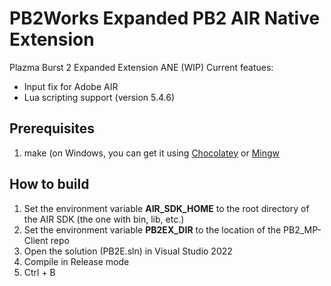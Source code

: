 # PB2Works Expanded PB2 AIR Native Extension

Plazma Burst 2 Expanded Extension ANE (WIP)
Current featues:

- Input fix for Adobe AIR
- Lua scripting support (version 5.4.6)

## Prerequisites

1. make (on Windows, you can get it using [Chocolatey](https://chocolatey.org) or [Mingw](https://nim-lang.org/download/mingw64.7z)

## How to build

1. Set the environment variable **AIR_SDK_HOME** to the root directory of the AIR SDK (the one with bin, lib, etc.)
2. Set the environment variable **PB2EX_DIR** to the location of the PB2_MP-Client repo
3. Open the solution (PB2E.sln) in Visual Studio 2022
4. Compile in Release mode
5. Ctrl + B
